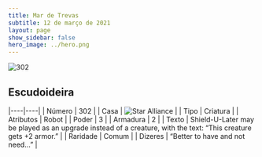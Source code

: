 ```yaml
---
title: Mar de Trevas
subtitle: 12 de março de 2021
layout: page
show_sidebar: false
hero_image: ../hero.png
---
```


![302](https://cdn.keyforgegame.com/media/card_front/pt/496_302_96Q6JHC8JJ4Q_pt.png)

## Escudoideira

|----|----|
| Número | 302 |
| Casa | ![Star Alliance](https://archonarcana.com/images/thumb/7/7d/Star_Alliance.png/22px-Star_Alliance.png "Aliança Estelar") |
| Tipo | Criatura |
| Atributos | Robot |
| Poder | 3 |
| Armadura | 2 |
| Texto | Shield-U-Later may be played as an upgrade instead of a creature, with the text: “This creature gets +2 armor.” |
| Raridade | Comum |
| Dizeres | “Better to have and not need...” |
